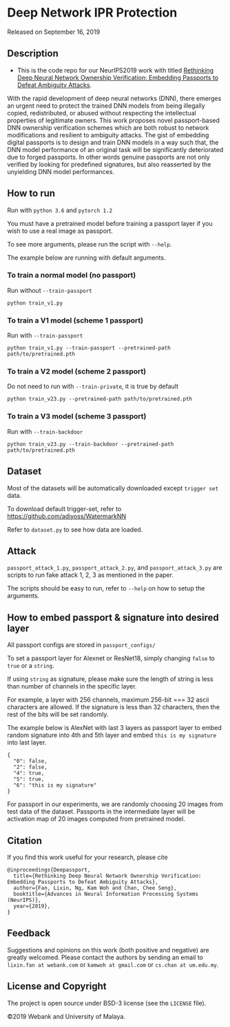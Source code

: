 # Deep Network IPR Protection

Released on September 16, 2019

## Description

* This is the code repo for our NeurIPS2019 work with titled [Rethinking Deep Neural Network Ownership Verification: Embedding Passports to Defeat Ambiguity Attacks](https://arxiv.org/abs/1909.07830). 

With the rapid development of deep neural networks (DNN), there emerges an urgent need to protect the trained DNN models from being illegally copied, redistributed, or abused without respecting the intellectual properties of legitimate owners. This work proposes novel passport-based DNN ownership verification schemes which are both robust to network modifications and resilient to ambiguity attacks. The gist of embedding digital passports is to design and train DNN models in a way such that, the DNN model performance of an original task will be significantly deteriorated due to forged passports. In other words genuine passports are not only verified by looking for predefined signatures, but also reasserted by the unyielding DNN model performances. 

## How to run

Run with `python 3.6` and `pytorch 1.2`

You must have a pretrained model before training a passport layer if you wish to use a real image as passport.

To see more arguments, please run the script with `--help`.

The example below are running with default arguments.

### To train a normal model (no passport)

Run without `--train-passport` 
```
python train_v1.py
```

### To train a V1 model (scheme 1 passport)

Run with `--train-passport`
```
python train_v1.py --train-passport --pretrained-path path/to/pretrained.pth
```

### To train a V2 model (scheme 2 passport)

Do not need to run with `--train-private`, it is true by default
```
python train_v23.py --pretrained-path path/to/pretrained.pth
```

### To train a V3 model (scheme 3 passport)

Run with `--train-backdoor`
```
python train_v23.py --train-backdoor --pretrained-path path/to/pretrained.pth
```

## Dataset

Most of the datasets will be automatically downloaded except `trigger set` data.

To download default trigger-set, refer to https://github.com/adiyoss/WatermarkNN

Refer to `dataset.py` to see how data are loaded.

## Attack

`passport_attack_1.py`, `passport_attack_2.py`, and `passport_attack_3.py` are scripts to run fake attack 1, 2, 3 as mentioned in the paper.

The scripts should be easy to run, refer to `--help` on how to setup the arguments.

## How to embed passport & signature into desired layer

All passport configs are stored in `passport_configs/`

To set a passport layer for Alexnet or ResNet18, simply changing `false` to `true` or a `string`.

If using `string` as signature, please make sure the length of string is less than number of channels in the specific layer.

For example, a layer with 256 channels, maximum 256-bit === 32 ascii characters are allowed. If the signature is less than 32 characters, then the rest of the bits will be set randomly.

The example below is AlexNet with last 3 layers as passport layer to embed random signature into 4th and 5th layer and embed `this is my signature` into last layer.

```
{
  "0": false,
  "2": false,
  "4": true,
  "5": true,
  "6": "this is my signature"
}
```

For passport in our experiments, we are randomly choosing 20 images from test data of the dataset. Passports in the intermediate layer will be activation map of 20 images computed from pretrained model.

## Citation
If you find this work useful for your research, please cite
```
@inproceedings{Deepassport,
  title={Rethinking Deep Neural Network Ownership Verification: Embedding Passports to Defeat Ambiguity Attacks},
  author={Fan, Lixin, Ng, Kam Woh and Chan, Chee Seng},
  booktitle={Advances in Neural Information Processing Systems (NeurIPS)},
  year={2019},
}
```

## Feedback
Suggestions and opinions on this work (both positive and negative) are greatly welcomed. Please contact the authors by sending an email to
`lixin.fan at webank.com` or `kamwoh at gmail.com` or `cs.chan at um.edu.my`.

## License and Copyright
The project is open source under BSD-3 license (see the ``` LICENSE ``` file).

&#169;2019 Webank and University of Malaya.
